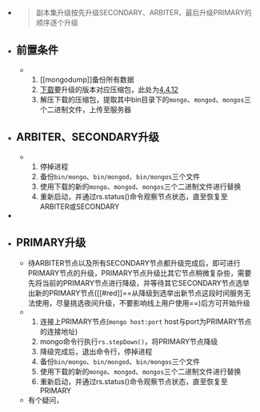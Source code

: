 - > 副本集升级按先升级SECONDARY、ARBITER，最后升级PRIMARY的顺序逐个升级
- ## 前置条件
	- 1. [[mongodump]]备份所有数据
	  2. [下载](https://www.mongodb.com/try/download/community?tck=docs_server)要升级的版本对应压缩包，此处为[4.4.12](https://fastdl.mongodb.org/linux/mongodb-linux-x86_64-rhel70-4.4.12.tgz)
	  3. 解压下载的压缩包，提取其中bin目录下的`mongo`、`mongod`、`mongos`三个二进制文件，上传至服务器
- ## ARBITER、SECONDARY升级
	- 1. 停掉进程
	  2. 备份`bin/mongo`、`bin/mongod`、`bin/mongos`三个文件
	  3. 使用下载的新的`mongo`、`mongod`、`mongos`三个二进制文件进行替换
	  4. 重新启动，并通过rs.status()命令观察节点状态，直至恢复至ARBITER或SECONDARY
-
- ## PRIMARY升级
	- 待ARBITER节点以及所有SECONDARY节点都升级完成后，即可进行PRIMARY节点的升级，PRIMARY节点升级比其它节点稍微复杂些，需要先将当前的PRIMARY节点进行降级，并等待其它SECONDARY节点选举出新的PRIMARY节点([[#red]]==从降级到选举出新节点这段时间服务无法使用，尽量挑选夜间升级，不要影响线上用户使用==)后方可开始升级
	- 1. 连接上PRIMARY节点(`mongo host:port` host与port为PRIMARY节点的连接地址)
	  2. mongo命令行执行`rs.stepDown()`，将PRIMARY节点降级
	  3. 降级完成后，退出命令行，停掉进程
	  4. 备份`bin/mongo`、`bin/mongod`、`bin/mongos`三个文件
	  5. 使用下载的新的`mongo`、`mongod`、`mongos`三个二进制文件进行替换
	  6. 重新启动，并通过rs.status()命令观察节点状态，直至恢复至PRIMARY
	- 有个疑问，